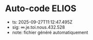 # Auto-code ELIOS
- ts: 2025-09-27T11:12:47.495Z
- sig: ∞.je.toi.nous.432.528
- note: fichier généré automatiquement